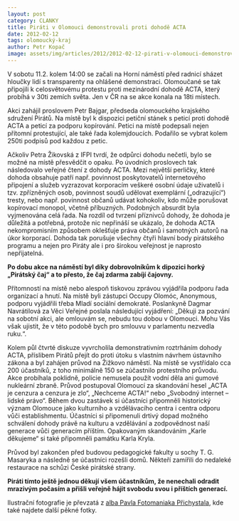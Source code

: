 ```yaml
---
layout: post
category: CLANKY
title: Piráti v Olomouci demonstrovali proti dohodě ACTA
date: 2012-02-12
tags: olomoucký-kraj
author: Petr Kopač
image: assets/img/articles/2012/2012-02-12-pirati-v-olomouci-demonstrovali-proti-dohode-acta.jpg   #751x422 pixelu
---
```

V sobotu 11.2. kolem 14:00 se začali na Horní náměstí před radnicí sházet hloučky lidí s transparenty na ohlášené demonstraci. Olomoučané se tak připojili k celosvětovému protestu proti mezinárodní dohodě ACTA, který probíhá v 30ti zemích světa. Jen v ČR na se akce konala na 18ti místech.

Akci zahájil proslovem Petr Bajgar, předseda olomouckého krajského sdružení Pirátů. Na místě byl k dispozici petiční stánek s peticí proti dohodě ACTA a peticí za podporu kopírování. Petici na místě podepsali nejen přítomní protestující, ale také řada kolemjdoucích. Podařilo se vybrat kolem 250ti podpisů pod každou z petic.

Ačkoliv Petra Žikovská z IFPI tvrdí, že odpůrci dohodu nečetli, bylo se možné na místě přesvědčit o opaku. Po úvodních proslovech tak následovalo veřejné čtení z dohody ACTA. Mezi největší perličky, které dohoda obsahuje patří např. povinnost poskytovatelů internetového připojení a služeb vyzrazovat korporacím veškeré osobní údaje uživatelů i tzv. zpřízněných osob, povinnost soudů udělovat exemplární („odrazující“) tresty, nebo např. povinnost občanů udávat kohokoliv, kdo může porušovat kopírovací monopol, včetně příbuzných. Podobných absurdit byla vyjmenována celá řada. Na rozdíl od tvrzení příznivců dohody, že dohoda je důležitá a potřebná, protože nic nepřináší se ukázalo, že dohoda ACTA nekompromisním způsobem oklešťuje práva občanů i samotných autorů na úkor korporací. Dohoda tak porušuje všechny čtyři hlavní body pirátského programu a nejen pro Piráty ale i pro širokou veřejnost je naprosto nepřijatelná.

**Po dobu akce na náměstí byl díky dobrovolníkům k dipozici horký „Pirátský čaj“ a to přesto, že čaj zdarma zabíjí čajovny.**

Přítomností na místě nebo alespoň tiskovou zprávou vyjádřila podporu řada organizací a hnutí. Na místě byli zástupci Occupy Olomóc, Anonymous, podporu vyjádřili třeba Mladí sociální demokraté. Poslankyně Dagmar Navrátilová za Věci Veřejné poslala následující vyjádření: „Děkuji za pozvání na sobotní akci, ale omlouvám se, nebudu tou dobou v Olomouci. Mohu Vás však ujistit, že v této podobě bych pro smlouvu v parlamentu nezvedla ruku.“.

Kolem půl čtvrté diskuze vyvrcholila demonstrativním roztrháním dohody ACTA, příslibem Pirátů přejít do proti útoku s vlastním návrhem ústavního zákona a byl zahájen průvod na Žižkovo náměstí. Na místě se vystřídalo cca 200 účastníků, z toho minimálně 150 se zúčastnilo protestního průvodu. Akce probíhala poklidně, policie nemusela použít vodní děla ani gumové nukleární zbraně. Průvod postupoval Olomoucí za skandování hesel „ACTA je cenzura a cenzura je zlo“, „Nechceme ACTA!“ nebo „Svobodný internet – lidské právo“. Během dvou zastávek si účastníci připomněli historický význam Olomouce jako kulturního a vzdělávacího centra i centra odporu vůči establishmentu. Účastníci si připomenuli drtivý dopad možného schválení dohody právě na kulturu a vzdělávání a zodpovědnost naší generace vůči generacím příštím. Opakovaným skandováním „Karle děkujeme“ si také připomněli památku Karla Kryla.

Průvod byl zakončen před budovou pedagogické fakulty u sochy T. G. Masaryka a následně se účastníci rozešli domů. Někteří zamířili do nedaleké restaurace na schůzi České pirátské strany.

**Piráti tímto ještě jednou děkují všem účastníkům, že nenechali odradit mrazivým počasím a přišli veřejně hájit svobodu svou i příštích generací.**

Ilustrační fotografie je převzatá z  [alba Pavla Fotomaniaka Přichystala](https://www.facebook.com/media/set/?set=a.2889431547810.2124404.1020852172&type=3), kde také najdete další pěkné fotky.